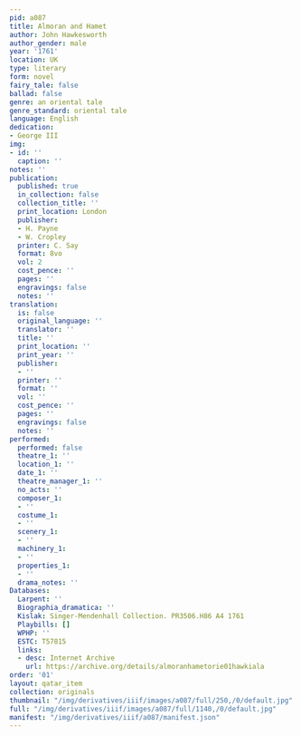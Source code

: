```yaml
---
pid: a087
title: Almoran and Hamet
author: John Hawkesworth
author_gender: male
year: '1761'
location: UK
type: literary
form: novel
fairy_tale: false
ballad: false
genre: an oriental tale
genre_standard: oriental tale
language: English
dedication:
- George III
img:
- id: ''
  caption: ''
notes: ''
publication:
  published: true
  in_collection: false
  collection_title: ''
  print_location: London
  publisher:
  - H. Payne
  - W. Cropley
  printer: C. Say
  format: 8vo
  vol: 2
  cost_pence: ''
  pages: ''
  engravings: false
  notes: ''
translation:
  is: false
  original_language: ''
  translator: ''
  title: ''
  print_location: ''
  print_year: ''
  publisher:
  - ''
  printer: ''
  format: ''
  vol: ''
  cost_pence: ''
  pages: ''
  engravings: false
  notes: ''
performed:
  performed: false
  theatre_1: ''
  location_1: ''
  date_1: ''
  theatre_manager_1: ''
  no_acts: ''
  composer_1:
  - ''
  costume_1:
  - ''
  scenery_1:
  - ''
  machinery_1:
  - ''
  properties_1:
  - ''
  drama_notes: ''
Databases:
  Larpent: ''
  Biographia_dramatica: ''
  Kislak: Singer-Mendenhall Collection. PR3506.H86 A4 1761
  Playbills: []
  WPHP: ''
  ESTC: T57815
  links:
  - desc: Internet Archive
    url: https://archive.org/details/almoranhametorie01hawkiala
order: '01'
layout: qatar_item
collection: originals
thumbnail: "/img/derivatives/iiif/images/a087/full/250,/0/default.jpg"
full: "/img/derivatives/iiif/images/a087/full/1140,/0/default.jpg"
manifest: "/img/derivatives/iiif/a087/manifest.json"
---
```

